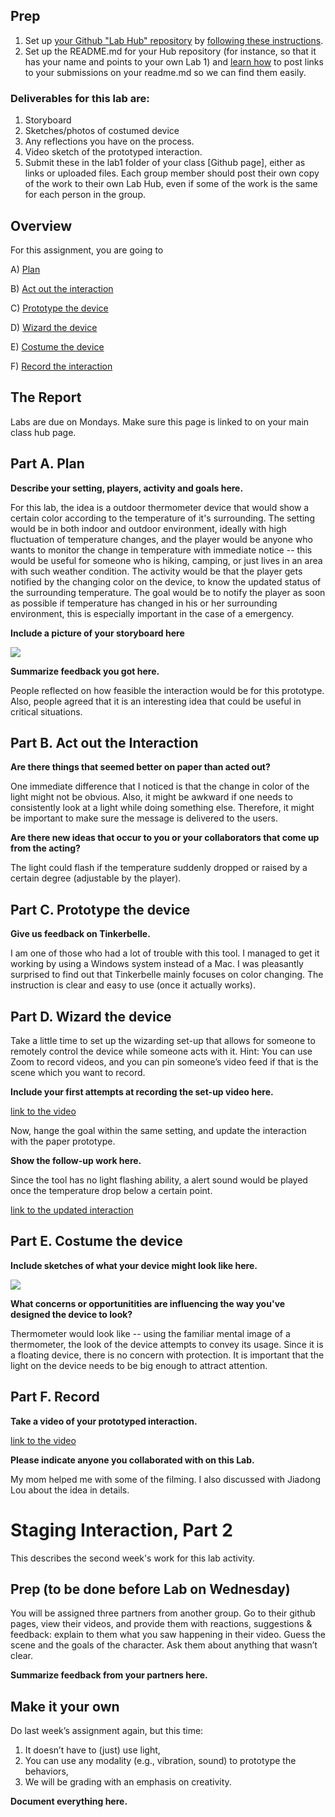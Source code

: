 
## Prep

1. Set up [your Github "Lab Hub" repository](../../../) by [following these instructions](https://github.com/FAR-Lab/Developing-and-Designing-Interactive-Devices/blob/2021Spring/readings/Submitting%20Labs.md).
2. Set up the README.md for your Hub repository (for instance, so that it has your name and points to your own Lab 1) and [learn how](https://guides.github.com/features/mastering-markdown/) to post links to your submissions on your readme.md so we can find them easily.


### Deliverables for this lab are: 
1. Storyboard
1. Sketches/photos of costumed device
1. Any reflections you have on the process.
1. Video sketch of the prototyped interaction.
1. Submit these in the lab1 folder of your class [Github page], either as links or uploaded files. Each group member should post their own copy of the work to their own Lab Hub, even if some of the work is the same for each person in the group.


## Overview
For this assignment, you are going to 

A) [Plan](#part-a-plan) 

B) [Act out the interaction](#part-b-act-out-the-interaction) 

C) [Prototype the device](#part-c-prototype-the-device)

D) [Wizard the device](#part-d-wizard-the-device) 

E) [Costume the device](#part-e-costume-the-device)

F) [Record the interaction](#part-f-record)

## The Report
Labs are due on Mondays. Make sure this page is linked to on your main class hub page.

## Part A. Plan 
**Describe your setting, players, activity and goals here.**

For this lab, the idea is a outdoor thermometer device that would show a certain color according to the temperature of it's surrounding. The setting would be in both indoor and outdoor environment, ideally with high fluctuation of temperature changes, and the player would be anyone who wants to monitor the change in temperature with immediate notice -- this would be useful for someone who is hiking, camping, or just lives in an area with such weather condition. The activity would be that the player gets notified by the changing color on the device, to know the updated status of the surrounding temperature. The goal would be to notify the player as soon as possible if temperature has changed in his or her surrounding environment, this is especially important in the case of a emergency.

**Include a picture of your storyboard here**

![](images/storyboard.jpg)


**Summarize feedback you got here.**

People reflected on how feasible the interaction would be for this prototype. Also, people agreed that it is an interesting idea that could be useful in critical situations.

## Part B. Act out the Interaction

**Are there things that seemed better on paper than acted out?**

One immediate difference that I noticed is that the change in color of the light might not be obvious. Also, it might be awkward if one needs to consistently look at a light while doing something else. Therefore, it might be important to make sure the message is delivered to the users. 

**Are there new ideas that occur to you or your collaborators that come up from the acting?**

The light could flash if the temperature suddenly dropped or raised by a certain degree (adjustable by the player).


## Part C. Prototype the device

**Give us feedback on Tinkerbelle.**

I am one of those who had a lot of trouble with this tool. I managed to get it working by using a Windows system instead of a Mac. I was pleasantly surprised to find out that Tinkerbelle mainly focuses on color changing. The instruction is clear and easy to use (once it actually works). 

## Part D. Wizard the device

Take a little time to set up the wizarding set-up that allows for someone to remotely control the device while someone acts with it. Hint: You can use Zoom to record videos, and you can pin someone’s video feed if that is the scene which you want to record. 

**Include your first attempts at recording the set-up video here.**

[link to the video](https://drive.google.com/file/d/1IqeaLX3j5p3KZUlPwewfNocZKMMiie10/view?usp=sharing)

Now, hange the goal within the same setting, and update the interaction with the paper prototype. 

**Show the follow-up work here.**

Since the tool has no light flashing ability, a alert sound would be played once the temperature drop below a certain point. 

[link to the updated interaction](https://drive.google.com/file/d/1NnhnhjaSOxh5XXtVswqW73Ac0lsm-AOY/view?usp=sharing)


## Part E. Costume the device

**Include sketches of what your device might look like here.**

![](images/draft_drawing.png)


**What concerns or opportunitities are influencing the way you've designed the device to look?**

Thermometer would look like -- using the familiar mental image of a thermometer, the look of the device attempts to convey its usage. Since it is a floating device, there is no concern with protection. It is important that the light on the device needs to be big enough to attract attention. 

## Part F. Record

**Take a video of your prototyped interaction.**

[link to the video](https://drive.google.com/file/d/1hu3VkEF5ov88efuwnkTRUnazY4hUlfZi/view?usp=sharing)

**Please indicate anyone you collaborated with on this Lab.**

My mom helped me with some of the filming. I also discussed with Jiadong Lou about the idea in details. 

# Staging Interaction, Part 2 

This describes the second week's work for this lab activity.


## Prep (to be done before Lab on Wednesday)

You will be assigned three partners from another group. Go to their github pages, view their videos, and provide them with reactions, suggestions & feedback: explain to them what you saw happening in their video. Guess the scene and the goals of the character. Ask them about anything that wasn’t clear. 

**Summarize feedback from your partners here.**

## Make it your own

Do last week’s assignment again, but this time: 
1) It doesn’t have to (just) use light, 
2) You can use any modality (e.g., vibration, sound) to prototype the behaviors, 
3) We will be grading with an emphasis on creativity. 

**Document everything here.**
